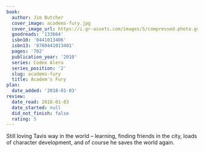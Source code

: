 ```yaml
---
book:
  author: Jim Butcher
  cover_image: academs-fury.jpg
  cover_image_url: https://i.gr-assets.com/images/S/compressed.photo.goodreads.com/books/1381026900l/133664._SY160_.jpg
  goodreads: '133664'
  isbn10: '0441013406'
  isbn13: '9780441013401'
  pages: '702'
  publication_year: '2010'
  series: Codex Alera
  series_position: '2'
  slug: academs-fury
  title: Academ's Fury
plan:
  date_added: '2018-01-03'
review:
  date_read: 2018-01-03
  date_started: null
  did_not_finish: false
  rating: 5
---
```


Still loving Tavis way in the world – learning, finding friends in the city, loads of character development, and of course he saves the world again.
